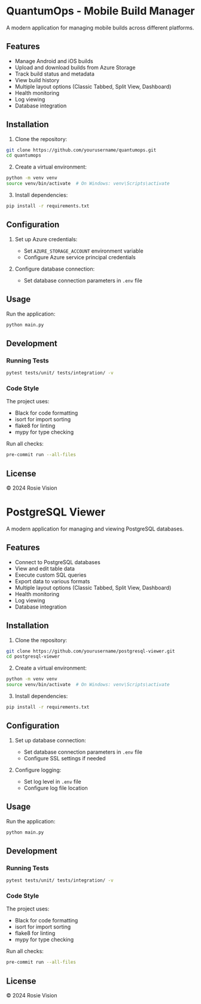 # QuantumOps - Mobile Build Manager

A modern application for managing mobile builds across different platforms.

## Features

- Manage Android and iOS builds
- Upload and download builds from Azure Storage
- Track build status and metadata
- View build history
- Multiple layout options (Classic Tabbed, Split View, Dashboard)
- Health monitoring
- Log viewing
- Database integration

## Installation

1. Clone the repository:
```bash
git clone https://github.com/yourusername/quantumops.git
cd quantumops
```

2. Create a virtual environment:
```bash
python -m venv venv
source venv/bin/activate  # On Windows: venv\Scripts\activate
```

3. Install dependencies:
```bash
pip install -r requirements.txt
```

## Configuration

1. Set up Azure credentials:
   - Set `AZURE_STORAGE_ACCOUNT` environment variable
   - Configure Azure service principal credentials

2. Configure database connection:
   - Set database connection parameters in `.env` file

## Usage

Run the application:
```bash
python main.py
```

## Development

### Running Tests

```bash
pytest tests/unit/ tests/integration/ -v
```

### Code Style

The project uses:
- Black for code formatting
- isort for import sorting
- flake8 for linting
- mypy for type checking

Run all checks:
```bash
pre-commit run --all-files
```

## License

© 2024 Rosie Vision

# PostgreSQL Viewer

A modern application for managing and viewing PostgreSQL databases.

## Features

- Connect to PostgreSQL databases
- View and edit table data
- Execute custom SQL queries
- Export data to various formats
- Multiple layout options (Classic Tabbed, Split View, Dashboard)
- Health monitoring
- Log viewing
- Database integration

## Installation

1. Clone the repository:
```bash
git clone https://github.com/yourusername/postgresql-viewer.git
cd postgresql-viewer
```

2. Create a virtual environment:
```bash
python -m venv venv
source venv/bin/activate  # On Windows: venv\Scripts\activate
```

3. Install dependencies:
```bash
pip install -r requirements.txt
```

## Configuration

1. Set up database connection:
   - Set database connection parameters in `.env` file
   - Configure SSL settings if needed

2. Configure logging:
   - Set log level in `.env` file
   - Configure log file location

## Usage

Run the application:
```bash
python main.py
```

## Development

### Running Tests

```bash
pytest tests/unit/ tests/integration/ -v
```

### Code Style

The project uses:
- Black for code formatting
- isort for import sorting
- flake8 for linting
- mypy for type checking

Run all checks:
```bash
pre-commit run --all-files
```

## License

© 2024 Rosie Vision 